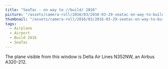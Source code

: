 ```yaml
---
title: "SeaTac - on way to //build/ 2016"
picture: "/assets/camera-roll/2016/03/2016-03-29-seatac-on-way-to-build-2016/20160329_170110537_iOS.jpg"
thumbnail: "/assets/camera-roll/2016/03/2016-03-29-seatac-on-way-to-build-2016/20160329_170110537_iOS-thumbnail.jpg"
tags:
  - Airplane
  - Airport
  - Build 2016
  - SeaTac
---
```

The plane visible from this window is Delta Air Lines N352NW, an Airbus A320-212.